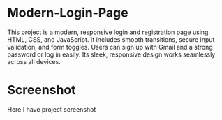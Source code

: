 # Modern-Login-Page
This project is a modern, responsive login and registration page using HTML, CSS, and JavaScript. It includes smooth transitions, secure input validation, and form toggles. Users can sign up with Gmail and a strong password or log in easily. Its sleek, responsive design works seamlessly across all devices.

# Screenshot
Here I have project screenshot
